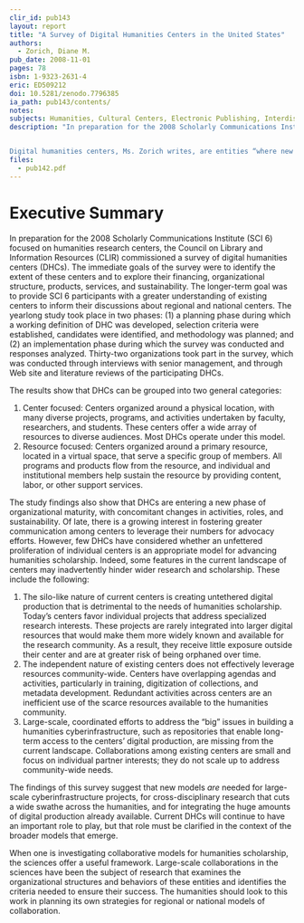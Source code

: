 ```yaml
---
clir_id: pub143
layout: report
title: "A Survey of Digital Humanities Centers in the United States"
authors: 
  - Zorich, Diane M.
pub_date: 2008-11-01
pages: 78
isbn: 1-9323-2631-4
eric: ED509212
doi: 10.5281/zenodo.7796385
ia_path: pub143/contents/
notes: 
subjects: Humanities, Cultural Centers, Electronic Publishing, Interdisciplinary Approach, Educational Media, Technology Uses in Education, Shared Resources and Services, Models, Long Range Planning, Administrative Organization, Institutional Role, Preservation, Scholarship, Intellectual Property
description: "In preparation for the 2008 Scholarly Communications Institute (SCI 6) focused on humanities research centers, the Council on Library and Information Resources (CLIR) commissioned a survey of digital humanities centers (DHCs). The immediate goals of the survey were to identify the extent of these centers and to explore their financing, organizational structure, products, services, and sustainability. The longer-term goal was to provide SCI 6 participants with a greater understanding of existing centers to inform their discussions about regional and national centers.


Digital humanities centers, Ms. Zorich writes, are entities “where new media and technologies are used for humanities-based research, teaching, and intellectual engagement and experimentation. The goals of the center are to further humanities scholarship, create new forms of knowledge, and explore technology’s impact on humanities-based disciplines."
files:
  - pub142.pdf
---
```


# Executive Summary

In preparation for the 2008 Scholarly Communications Institute (SCI 6) focused on humanities research centers, the Council on Library and Information Resources (CLIR) commissioned a survey of digital humanities centers (DHCs). The immediate goals of the survey were to identify the extent of these centers and to explore their financing, organizational structure, products, services, and sustainability. The longer-term goal was to provide SCI 6 participants with a greater understanding of existing centers to inform their discussions about regional and national centers. The yearlong study took place in two phases: (1) a planning phase during which a working definition of DHC was developed, selection criteria were established, candidates were identified, and methodology was planned; and (2) an implementation phase during which the survey was conducted and responses analyzed. Thirty-two organizations took part in the survey, which was conducted through interviews with senior management, and through Web site and literature reviews of the participating DHCs.

The results show that DHCs can be grouped into two general categories:

1.  Center focused: Centers organized around a physical location, with many diverse projects, programs, and activities undertaken by faculty, researchers, and students. These centers offer a wide array of resources to diverse audiences. Most DHCs operate under this model.
2.  Resource focused: Centers organized around a primary resource, located in a virtual space, that serve a specific group of members. All programs and products flow from the resource, and individual and institutional members help sustain the resource by providing content, labor, or other support services.

The study findings also show that DHCs are entering a new phase of organizational maturity, with concomitant changes in activities, roles, and sustainability. Of late, there is a growing interest in fostering greater communication among centers to leverage their numbers for advocacy efforts. However, few DHCs have considered whether an unfettered proliferation of individual centers is an appropriate model for advancing humanities scholarship. Indeed, some features in the current landscape of centers may inadvertently hinder wider research and scholarship. These include the following:

1.  The silo-like nature of current centers is creating untethered digital production that is detrimental to the needs of humanities scholarship. Today’s centers favor individual projects that address specialized research interests. These projects are rarely integrated into larger digital resources that would make them more widely known and available for the research community. As a result, they receive little exposure outside their center and are at greater risk of being orphaned over time.
2.  The independent nature of existing centers does not effectively leverage resources community-wide. Centers have overlapping agendas and activities, particularly in training, digitization of collections, and metadata development. Redundant activities across centers are an inefficient use of the scarce resources available to the humanities community.
3.  Large-scale, coordinated efforts to address the “big” issues in building a humanities cyberinfrastructure, such as repositories that enable long-term access to the centers’ digital production, are missing from the current landscape. Collaborations among existing centers are small and focus on individual partner interests; they do not scale up to address community-wide needs.

The findings of this survey suggest that new models _are_ needed for large-scale cyberinfrastructure projects, for cross-disciplinary research that cuts a wide swathe across the humanities, and for integrating the huge amounts of digital production already available. Current DHCs will continue to have an important role to play, but that role must be clarified in the context of the broader models that emerge.

When one is investigating collaborative models for humanities scholarship, the sciences offer a useful framework. Large-scale collaborations in the sciences have been the subject of research that examines the organizational structures and behaviors of these entities and identifies the criteria needed to ensure their success. The humanities should look to this work in planning its own strategies for regional or national models of collaboration.
